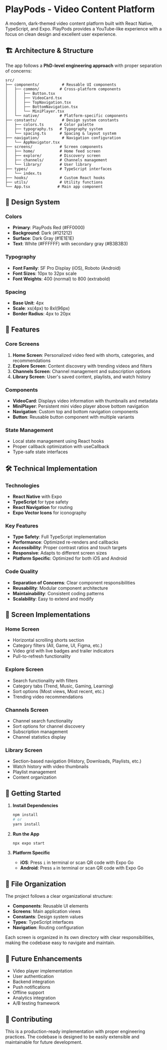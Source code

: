 # PlayPods - Video Content Platform

A modern, dark-themed video content platform built with React Native, TypeScript, and Expo. PlayPods provides a YouTube-like experience with a focus on clean design and excellent user experience.

## 🏗️ Architecture & Structure

The app follows a **PhD-level engineering approach** with proper separation of concerns:

```
src/
├── components/          # Reusable UI components
│   ├── common/         # Cross-platform components
│   │   ├── Button.tsx
│   │   ├── VideoCard.tsx
│   │   ├── TopNavigation.tsx
│   │   ├── BottomNavigation.tsx
│   │   └── MiniPlayer.tsx
│   └── native/         # Platform-specific components
├── constants/           # Design system constants
│   ├── colors.ts       # Color palette
│   ├── typography.ts   # Typography system
│   └── spacing.ts      # Spacing & layout system
├── navigation/          # Navigation configuration
│   └── AppNavigator.tsx
├── screens/            # Screen components
│   ├── home/           # Home feed screen
│   ├── explore/        # Discovery screen
│   ├── channels/       # Channels management
│   └── library/        # User library
├── types/              # TypeScript interfaces
│   └── index.ts
├── hooks/              # Custom React hooks
├── utils/              # Utility functions
└── App.tsx            # Main app component
```

## 🎨 Design System

### Colors
- **Primary**: PlayPods Red (#FF0000)
- **Background**: Dark (#121212)
- **Surface**: Dark Gray (#1E1E1E)
- **Text**: White (#FFFFFF) with secondary gray (#B3B3B3)

### Typography
- **Font Family**: SF Pro Display (iOS), Roboto (Android)
- **Font Sizes**: 10px to 32px scale
- **Font Weights**: 400 (normal) to 800 (extrabold)

### Spacing
- **Base Unit**: 4px
- **Scale**: xs(4px) to 8xl(96px)
- **Border Radius**: 4px to 20px

## 🚀 Features

### Core Screens
1. **Home Screen**: Personalized video feed with shorts, categories, and recommendations
2. **Explore Screen**: Content discovery with trending videos and filters
3. **Channels Screen**: Channel management and subscription options
4. **Library Screen**: User's saved content, playlists, and watch history

### Components
- **VideoCard**: Displays video information with thumbnails and metadata
- **MiniPlayer**: Persistent mini video player above bottom navigation
- **Navigation**: Custom top and bottom navigation components
- **Button**: Reusable button component with multiple variants

### State Management
- Local state management using React hooks
- Proper callback optimization with useCallback
- Type-safe state interfaces

## 🛠️ Technical Implementation

### Technologies
- **React Native** with Expo
- **TypeScript** for type safety
- **React Navigation** for routing
- **Expo Vector Icons** for iconography

### Key Features
- **Type Safety**: Full TypeScript implementation
- **Performance**: Optimized re-renders and callbacks
- **Accessibility**: Proper contrast ratios and touch targets
- **Responsive**: Adapts to different screen sizes
- **Platform Specific**: Optimized for both iOS and Android

### Code Quality
- **Separation of Concerns**: Clear component responsibilities
- **Reusability**: Modular component architecture
- **Maintainability**: Consistent coding patterns
- **Scalability**: Easy to extend and modify

## 📱 Screen Implementations

### Home Screen
- Horizontal scrolling shorts section
- Category filters (All, Game, UI, Figma, etc.)
- Video grid with live badges and trailer indicators
- Pull-to-refresh functionality

### Explore Screen
- Search functionality with filters
- Category tabs (Trend, Music, Gaming, Learning)
- Sort options (Most views, Most recent, etc.)
- Trending video recommendations

### Channels Screen
- Channel search functionality
- Sort options for channel discovery
- Subscription management
- Channel statistics display

### Library Screen
- Section-based navigation (History, Downloads, Playlists, etc.)
- Watch history with video thumbnails
- Playlist management
- Content organization

## 🔧 Getting Started

1. **Install Dependencies**
   ```bash
   npm install
   # or
   yarn install
   ```

2. **Run the App**
   ```bash
   npx expo start
   ```

3. **Platform Specific**
   - **iOS**: Press `i` in terminal or scan QR code with Expo Go
   - **Android**: Press `a` in terminal or scan QR code with Expo Go

## 📁 File Organization

The project follows a clear organizational structure:

- **Components**: Reusable UI elements
- **Screens**: Main application views
- **Constants**: Design system values
- **Types**: TypeScript interfaces
- **Navigation**: Routing configuration

Each screen is organized in its own directory with clear responsibilities, making the codebase easy to navigate and maintain.

## 🎯 Future Enhancements

- Video player implementation
- User authentication
- Backend integration
- Push notifications
- Offline support
- Analytics integration
- A/B testing framework

## 🤝 Contributing

This is a production-ready implementation with proper engineering practices. The codebase is designed to be easily extensible and maintainable for future development.
